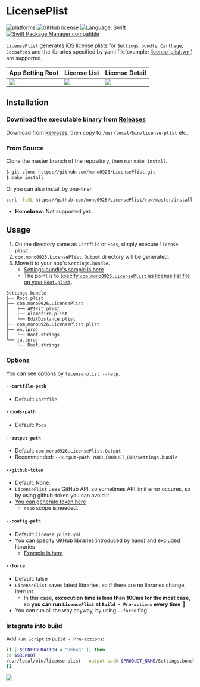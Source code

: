 # LicensePlist

![platforms](https://img.shields.io/badge/platforms-iOS-333333.svg)
[![GitHub license](https://img.shields.io/badge/license-MIT-lightgrey.svg)](https://raw.githubusercontent.com/mono0926/NativePopup/master/LICENSE)
[![Language: Swift](https://img.shields.io/badge/swift-3.1-4BC51D.svg?style=flat)](https://developer.apple.com/swift)
[![Swift Package Manager compatible](https://img.shields.io/badge/Swift%20Package%20Manager-compatible-brightgreen.svg)](https://github.com/apple/swift-package-manager)

`LicensePlist` generates iOS license plists for `Settings.bundle`.
`Carthage`, `CocoaPods` and the libraries specified by yaml file(example: [license_plist.yml](https://github.com/mono0926/LicensePlist/blob/master/Tests/LicensePlistTests/Resources/license_plist.yml)) are supported.

App Setting Root | License List | License Detail
--- | --- | ---
![](https://github.com/mono0926/LicensePlist/raw/master/Screenshots/root.png) | ![](https://github.com/mono0926/LicensePlist/raw/master/Screenshots/list.png) | ![](https://github.com/mono0926/LicensePlist/raw/master/Screenshots/detail.png)

## Installation

### Download the executable binary from [Releases](https://github.com/mono0926/LicensePlist/releases)

Download from [Releases](https://github.com/mono0926/LicensePlist/releases), then copy to `/usr/local/bin/license-plist` etc.

### From Source

Clone the master branch of the repository, then run `make install`.

```sh
$ git clone https://github.com/mono0926/LicensePlist.git
$ make install
```

Or you can also install by one-liner.

```sh
curl -fsSL https://github.com/mono0926/LicensePlist/raw/master/install.sh | sh
```

- **Homebrew**: Not supported yet.

## Usage

1. On the directory same as `Cartfile` or `Pods`, simply execute `license-plist`.
2. `com.mono0926.LicensePlist.Output` directory will be generated.
3. Move it to your app's `Settings.bundle`.
    - [Settings.bundle's sample is here](https://github.com/mono0926/LicensePlist/raw/master/Settings.bundle.zip)
    - The point is to [specify `com.mono0926.LicensePlist` as license list file on your `Root.plist`](https://github.com/mono0926/LicensePlist/blob/master/Settings.bundle/Root.plist#L19).

```
Settings.bundle
├── Root.plist
├── com.mono0926.LicensePlist
│   ├── APIKit.plist
│   ├── Alamofire.plist
│   └── EditDistance.plist
├── com.mono0926.LicensePlist.plist
├── en.lproj
│   └── Root.strings
└── ja.lproj
    └── Root.strings
```

### Options

You can see options by `license-plist --help`.

#### `--cartfile-path`

- Default: `Cartfile`

#### `--pods-path`

- Default: `Pods`

#### `--output-path`

- Default: `com.mono0926.LicensePlist.Output`
- Recommended: `--output-path YOUR_PRODUCT_DIR/Settings.bundle`


#### `--github-token`

- Default: None.
- `LicensePlist` uses GitHub API, so sometimes API limit error occures, so by using github-token you can avoid it.
- [You can generate token here](https://github.com/settings/tokens/new)
    - `repo` scope is needed.

#### `--config-path`

- Default: `license_plist.yml`
- You can specify GitHub libraries(introduced by hand) and excluded libraries
    - [Example is here](https://github.com/mono0926/LicensePlist/blob/master/Tests/LicensePlistTests/Resources/license_plist.yml)


#### `--force`

- Default: false
- `LicensePlist` saves latest libraries, so if there are no libraries change, iterrupt.
    - In this case, **excecution time is less than 100ms for the most case**, so **you can run `LicensePlist` at `Build - Pre-actions` every time** 🎉
- You can run all the way anyway, by using `--force` flag.

### Integrate into build

Add `Run Script` to `Build - Pre-actions`:

```sh
if [ $CONFIGURATION = "Debug" ]; then
cd $SRCROOT
/usr/local/bin/license-plist --output-path $PRODUCT_NAME/Settings.bundle
fi
```

![](https://github.com/mono0926/LicensePlist/raw/master/Screenshots/pre_build_action.png)
